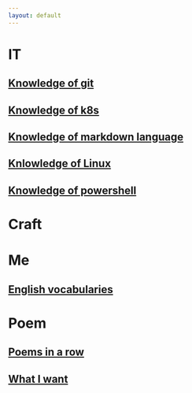 ```yaml
---
layout: default
---
```

# IT
## [Knowledge of git](./docs/it/git.md)
## [Knowledge of k8s](./docs/it/k8s_knowledge.md)
## [Knowledge of markdown language](./docs/it/markdown_knowledge.md)
## [Knlowledge of Linux](https://linux265.com/course/)
## [Knowledge of powershell](./docs/it/powershell.md)
# Craft
# Me
## [English vocabularies](./docs/me/vocabulary.md)
# Poem
## [Poems in a row](./poem/images/holder.md)
## [What I want](./poem/4th.md)
